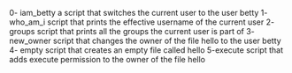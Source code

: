 0- iam_betty a script that switches the current user to the user betty
1- who_am_i  script that prints the effective username of the current user
2- groups    script that prints all the groups the current user is part of
3- new_owner script that changes the owner of the file hello to the user betty
4- empty     script that creates an empty file called hello
5-execute    script that adds execute permission to the owner of the file hello    
